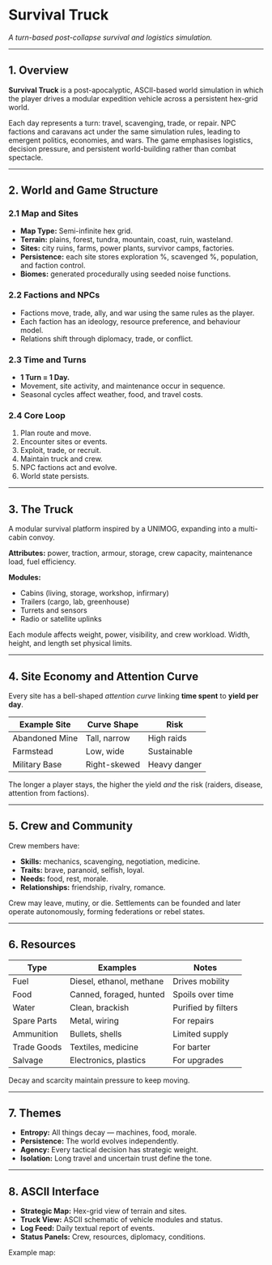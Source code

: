 # Survival Truck

*A turn-based post-collapse survival and logistics simulation.*

---

## 1. Overview

**Survival Truck** is a post-apocalyptic, ASCII-based world simulation in which the player drives a modular expedition vehicle across a persistent hex-grid world.

Each day represents a turn: travel, scavenging, trade, or repair. NPC factions and caravans act under the same simulation rules, leading to emergent politics, economies, and wars. The game emphasises logistics, decision pressure, and persistent world-building rather than combat spectacle.

---

## 2. World and Game Structure

### 2.1 Map and Sites
- **Map Type:** Semi-infinite hex grid.
- **Terrain:** plains, forest, tundra, mountain, coast, ruin, wasteland.
- **Sites:** city ruins, farms, power plants, survivor camps, factories.
- **Persistence:** each site stores exploration %, scavenged %, population, and faction control.
- **Biomes:** generated procedurally using seeded noise functions.

### 2.2 Factions and NPCs
- Factions move, trade, ally, and war using the same rules as the player.
- Each faction has an ideology, resource preference, and behaviour model.
- Relations shift through diplomacy, trade, or conflict.

### 2.3 Time and Turns
- **1 Turn = 1 Day.**
- Movement, site activity, and maintenance occur in sequence.
- Seasonal cycles affect weather, food, and travel costs.

### 2.4 Core Loop
1. Plan route and move.
2. Encounter sites or events.
3. Exploit, trade, or recruit.
4. Maintain truck and crew.
5. NPC factions act and evolve.
6. World state persists.

---

## 3. The Truck

A modular survival platform inspired by a UNIMOG, expanding into a multi-cabin convoy.

**Attributes:** power, traction, armour, storage, crew capacity, maintenance load, fuel efficiency.

**Modules:**
- Cabins (living, storage, workshop, infirmary)
- Trailers (cargo, lab, greenhouse)
- Turrets and sensors
- Radio or satellite uplinks

Each module affects weight, power, visibility, and crew workload. Width, height, and length set physical limits.

---

## 4. Site Economy and Attention Curve

Every site has a bell-shaped *attention curve* linking **time spent** to **yield per day**.

| Example Site | Curve Shape | Risk |
|---------------|--------------|------|
| Abandoned Mine | Tall, narrow | High raids |
| Farmstead | Low, wide | Sustainable |
| Military Base | Right-skewed | Heavy danger |

The longer a player stays, the higher the yield *and* the risk (raiders, disease, attention from factions).

---

## 5. Crew and Community

Crew members have:
- **Skills:** mechanics, scavenging, negotiation, medicine.
- **Traits:** brave, paranoid, selfish, loyal.
- **Needs:** food, rest, morale.
- **Relationships:** friendship, rivalry, romance.

Crew may leave, mutiny, or die. Settlements can be founded and later operate autonomously, forming federations or rebel states.

---

## 6. Resources

| Type | Examples | Notes |
|-------|-----------|-------|
| Fuel | Diesel, ethanol, methane | Drives mobility |
| Food | Canned, foraged, hunted | Spoils over time |
| Water | Clean, brackish | Purified by filters |
| Spare Parts | Metal, wiring | For repairs |
| Ammunition | Bullets, shells | Limited supply |
| Trade Goods | Textiles, medicine | For barter |
| Salvage | Electronics, plastics | For upgrades |

Decay and scarcity maintain pressure to keep moving.

---

## 7. Themes

- **Entropy:** All things decay — machines, food, morale.  
- **Persistence:** The world evolves independently.  
- **Agency:** Every tactical decision has strategic weight.  
- **Isolation:** Long travel and uncertain trust define the tone.

---

## 8. ASCII Interface

- **Strategic Map:** Hex-grid view of terrain and sites.  
- **Truck View:** ASCII schematic of vehicle modules and status.  
- **Log Feed:** Daily textual report of events.  
- **Status Panels:** Crew, resources, diplomacy, conditions.

Example map:

